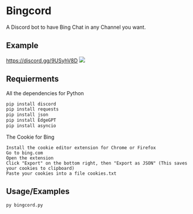 
# Bingcord

A Discord bot to have Bing Chat in any Channel you want. 

## Example 
https://discord.gg/9USyhV8D
![](https://cdn.discordapp.com/attachments/1093178162285912144/1093178727074115604/ezgif.com-gif-maker.gif)
## Requierments
All the dependencies for Python
```python
pip install discord
pip install requests
pip install json
pip install EdgeGPT
pip install asyncio
```
The Cookie for Bing

    Install the cookie editor extension for Chrome or Firefox
    Go to bing.com
    Open the extension
    Click "Export" on the bottom right, then "Export as JSON" (This saves your cookies to clipboard)
    Paste your cookies into a file cookies.txt

## Usage/Examples

```python
py bingcord.py
```


